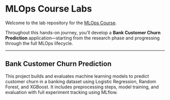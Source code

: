 # MLOps Course Labs

Welcome to the lab repository for the [MLOps Course](https://github.com/Heba-Atef99/MLOps-Course).

Throughout this hands-on journey, you’ll develop a **Bank Customer Churn Prediction** application—starting from the research phase and progressing through the full MLOps lifecycle.

---

## Bank Customer Churn Prediction

This project builds and evaluates machine learning models to predict customer churn in a banking dataset using Logistic Regression, Random Forest, and XGBoost. It includes preprocessing steps, model training, and evaluation with full experiment tracking using MLflow.